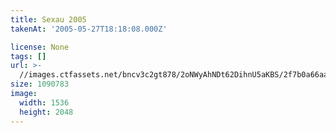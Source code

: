 ```yaml
---
title: Sexau 2005
takenAt: '2005-05-27T18:18:08.000Z'

license: None
tags: []
url: >-
  //images.ctfassets.net/bncv3c2gt878/2oNWyAhNDt62DihnU5aKBS/2f7b0a66aa74e87cef7fdb9e3b160bc2/sexau-2005_4560323162_o
size: 1090783
image:
  width: 1536
  height: 2048
---
```

